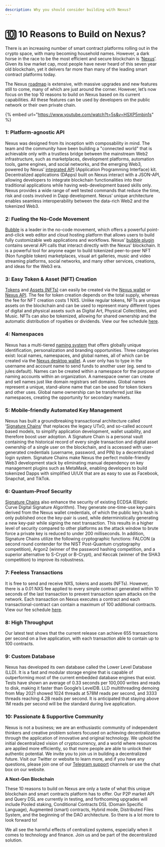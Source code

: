 ```yaml
---
description: Why you should consider building with Nexus?
---
```


# 🔟 10 Reasons to Build on Nexus?

There is an increasing number of smart contract platforms rolling out in the crypto space, with many becoming household names. However, a dark horse in the race to be the most efficient and secure blockchain is ‘[Nexus](https://www.nexus.io)’. Given its low market cap, most people have never heard of this seven year old blockchain, yet it delivers far more than many of the leading smart contract platforms today.&#x20;

The Nexus [roadmap](https://www.nexus.io/roadmap) is extensive, with massive upgrades and new features still to come, many of which are just around the corner. However, let’s now focus on the top 10 reasons to build on Nexus based on its current capabilities. All these features can be used by developers on the public network or their own private chain.&#x20;

{% embed url="https://www.youtube.com/watch?t=5s&v=HSXP5mbjn1s" %}

### **1: Platform-agnostic API**

Nexus was designed from its inception with composability in mind. The team and the community have been building a "connected world" that is achievable only with a trustless bridge between the mainstream Web2 infrastructure, such as marketplaces, development platforms, automation tools, game engines, and social networks, and the emerging Web3, powered by Nexus’ [integrated API](https://www.nexus.io/integrated-api) (Application Programming Interface) kit. Decentralized applications (DApps) built on Nexus interact with a JSON-API, allowing developers to integrate blockchain functionalities into their traditional applications while having web-development based skills only. Nexus provides a wide range of well tested commands that reduce the time, risk and costs involved in Dapp development. Nexus’ unique architecture enables seamless interoperability between the data-rich Web2 and the tokenized Web3.

### **2: Fueling the No-Code Movement**

[Bubble](https://bubble.io) is a leader in the no-code movement, which offers a powerful point-and-click web editor and cloud hosting platform that allows users to build fully customizable web applications and workflows. Nexus’ [bubble plugin](https://www.nexus.io/bubble) contains several API calls that interact directly with the Nexus' blockchain. It is a powerful tool for anyone eager to build tokenized peer-to-peer NFT (Non fungible token) marketplaces, visual art galleries, music and video streaming platforms, social networks, and many other services, creations, and ideas for the Web3 era.&#x20;

### **3: Easy Token & Asset (NFT) Creation**

[Tokens](https://www.nexus.io/tokenize) and [Assets (NFTs)](https://www.nexus.io/assets) can easily be created via the [Nexus wallet](https://www.nexus.io/wallets) or [Nexus API](https://nexus.io/integrated-api). The fee for token creation depends on the total supply, whereas the fee for NFT creation costs 1 NXS. Unlike regular tokens, NFTs are unique assets on the blockchain and can be used to represent many different types of digital and physical assets such as Digital Art, Physical Collectibles, and Music. NFTs can also be tokenized, allowing for shared ownership and the automatic distribution of royalties or dividends. View our fee schedule [here](https://nexus.io/ResourceHub/fees).

### **4: Namespaces**

Nexus has a multi-tiered [naming system](https://www.nexus.io/namespaces) that offers globally unique identification, personalization and branding opportunities. Three categories exist: local names, namespaces, and global names, all of which can be created via the [Nexus desktop wallet](https://nexus.io/wallets). A user only has to type in the username and account name to send funds to another user (eg. send to jules:default). Names can be created within a namespace for the purpose of naming accounts within an organization. A namespace owner can create and sell names just like domain registrars sell domains. Global names represent a unique, stand-alone name that can be used for token tickers and other uses. Global name ownership can be transferred just like namespaces, creating the opportunity for secondary markets.

### **5: Mobile-friendly Automated Key Management**

Nexus has built a groundbreaking transactional architecture called ‘[Signature Chains](https://www.nexus.io/ResourceHub/signature-chains)’ that replaces the legacy UTxO, and so-called account based models, to simplify application development, wallet usability, and therefore boost user adoption. A Signature Chain is a personal vault containing the historical record of every single transaction and digital asset ownership of a single user on the blockchain, and is accessed with user-generated credentials (username, password, and PIN) by a decentralized login system. Signature Chains make Nexus the perfect mobile-friendly Web3 development stack by eliminating manual dependency on key management plugins such as MetaMask, enabling developers to build tokenized Dapps with simplified UI/UX that are as easy to use as Facebook, Snapchat, and TikTok.&#x20;

### **6: Quantum-Proof Security**&#x20;

[Signature Chains](https://nexus.io/ResourceHub/signature-chains) also enhance the security of existing ECDSA (Elliptic Curve Digital Signature Algorithm). They generate one-time-use key-pairs derived from the Nexus wallet credentials, of which the public key’s hash is only published once the key-pair is used, while deterministically generating a new key-pair while signing the next transaction. This results in a higher level of security compared to other platforms as the attack window to brute force a private key is reduced to under 200 milliseconds. In addition, Signature Chains utilize the following cryptographic functions: FALCON (a second round contender for the NIST Post-Quantum cryptography competition), Argon2 (winner of the password hashing competition, and a superior alternative to S-Crypt or B-Crypt), and Keccak (winner of the SHA3 competition) to improve its robustness.

### **7: Feeless Transactions**

It is free to send and receive NXS, tokens and assets (NFTs). However, there is a 0.01 NXS fee applied to every simple contract generated within 10 seconds of the last transaction to prevent transaction spam attacks on the network. Each transaction on Nexus executes a contract and each transactional-contract can contain a maximum of 100 additional contracts. View our fee schedule [here](https://nexus.io/ResourceHub/fees).

### **8: High Throughput**

Our latest test shows that the current release can achieve 655 transactions per second on a live application, with each transaction able to contain up to 100 contracts.&#x20;

### **9: Custom Database**

Nexus has developed its own database called the Lower Level Database (LLD). It is a fast and modular storage engine that is capable of outperforming most of the current embedded database engines that exist. Tests have shown an average of 0.33 seconds per 100,000 writes and reads to disk, making it faster than Google’s LevelDB. LLD multithreading demoing from May 2021 showed 1024 threads at 578M reads per second, and 3333 threads reaching 4.2B reads per second. It is anticipated that staying above 1M reads per second will be the standard during live application.&#x20;

### **10: Passionate & Supportive Community**

Nexus is not a business; we are an enthusiastic community of independent thinkers and creative problem solvers focused on achieving decentralization through the application of innovative and original technology. We uphold the initial decentralized vision of cryptocurrency, and a world where resources are applied more efficiently, so that more people are able to unlock their authentic potential. We invite you to join us in building a decentralized future. Visit our Twitter or website to learn more, and if you have any questions, please join one of our [Telegram support](https://t.me/NexusSupport) channels or use the chat box on our website.

**A Next-Gen Blockchain**

These 10 reasons to build on Nexus are only a taste of what this unique blockchain and smart contracts platform has to offer. Our P2P market API and Query DSL are currently in testing, and forthcoming upgrades will include Pooled staking, Conditional Contracts DSL (Domain Specific Language), Augmented (smart) contracts, Hybrid mode, Distributed Files System, and the beginning of the DAO architecture. So there is a lot more to look forward to!

We all see the harmful effects of centralized systems, especially when it comes to technology and finance. Join us and be part of the decentralized solution.
